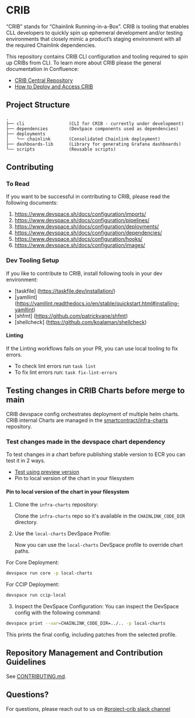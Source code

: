 # CRIB
“CRIB” stands for “Chainlink Running-in-a-Box”. CRIB is tooling that enables CLL developers to quickly spin up ephemeral development and/or testing environments that closely mimic a product’s staging environment with all the required Chainlink dependencies.

This repository contains CRIB CLI configuration and tooling required to spin up CRIBs from CLI.
To learn more about CRIB please the general documentation in Confluence:
- [CRIB Central Repository](https://smartcontract-it.atlassian.net/wiki/spaces/CRIB/pages/597099084/CRIB+Central+Repository)
- [How to Deploy and Access CRIB](https://smartcontract-it.atlassian.net/wiki/spaces/CRIB/pages/678461474/How+to+Deploy+Access+CRIB)


## Project Structure
```
.
├── cli                 (CLI for CRIB - currently under development)
├── dependencies        (DevSpace components used as dependencies)
├── deployments
│   └── chainlink       (Consolidated Chainlink deployment)
├── dashboards-lib      (Library for generating Grafana dashboards)
└── scripts             (Reusable scripts)
```

## Contributing

### To Read
If you want to be successful in contributing to CRIB, please read the following documents:
1. https://www.devspace.sh/docs/configuration/imports/
2. https://www.devspace.sh/docs/configuration/pipelines/
3. https://www.devspace.sh/docs/configuration/deployments/
4. https://www.devspace.sh/docs/configuration/dependencies/
5. https://www.devspace.sh/docs/configuration/hooks/
6. https://www.devspace.sh/docs/configuration/images/

### Dev Tooling Setup
If you like to contribute to CRIB, install following tools in your dev environment:

* [taskfile] (https://taskfile.dev/installation/)
* [yamllint] (https://yamllint.readthedocs.io/en/stable/quickstart.html#installing-yamllint)
* [shfmt] (https://github.com/patrickvane/shfmt)
* [shellcheck] (https://github.com/koalaman/shellcheck)

#### Linting
If the Linting workflows fails on your PR, you can use local tooling to fix errors. 
* To check lint errors run `task lint`
* To fix lint errors run: `task fix-lint-errors` 

## Testing changes in CRIB Charts before merge to main
CRIB devspace config orchestrates deployment of multiple helm charts. CRIB internal Charts are managed in the [smartcontract/infra-charts](https://github.com/smartcontractkit/infra-charts) repository.

### Test changes made in the devspace chart dependency
To test changes in a chart before publishing stable version to ECR you can test it in 2 ways.

* [Test using preview version](https://github.com/smartcontractkit/infra-charts?tab=readme-ov-file#testing-a-chart-before-merging-it-to-main)
* Pin to local version of the chart in your filesystem

#### Pin to local version of the chart in your filesystem
1. Clone the `infra-charts` repository:
   
    Clone the `infra-charts` repo so it's available in the `CHAINLINK_CODE_DIR` directory.
2. Use the `local-charts` DevSpace Profile:
   
    Now you can use the `local-charts` DevSpace profile to override chart paths.

 For Core Deployment:
```bash
devspace run core -p local-charts
```
For CCIP Deployment:
```bash
devspace run ccip-local
```

3. Inspect the DevSpace Configuration:
   You can inspect the DevSpace config with the following command:
```bash
devspace print --var=CHAINLINK_CODE_DIR=../.. -p local-charts
```
This prints the final config, including patches from the selected profile.

## Repository Management and Contribution Guidelines

See [CONTRIBUTING.md](./CONTRIBUTING.md).

## Questions?
For questions, please reach out to us on [#project-crib slack channel](https://chainlink.enterprise.slack.com/archives/C0637K4BBC2) 
